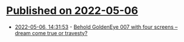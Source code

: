 # [Published on 2022-05-06](index.md)

* [2022-05-06, 14:31:53](https://news.ycombinator.com/item?id=31285569) - [Behold GoldenEye 007 with four screens – dream come true or travesty?](https://www.theverge.com/2022/5/5/23058787/goldeneye-007-nintendo-64-no-screen-cheating-museum-computing-history)
